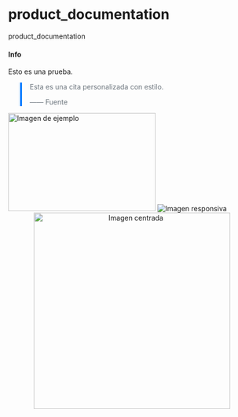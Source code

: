 # product_documentation
product_documentation


<div class="alert alert-info">
  <h4>Info</h4>
  <p>Esto es una prueba.</p>
</div>

<blockquote style="border-left: 4px solid #007bff; padding-left: 1rem; color: #6c757d;">
  <p>Esta es una cita personalizada con estilo.</p>
  <footer>—— Fuente</footer>
</blockquote>


<!-- Usa HTML para controlar el tamaño de la imagen con precisión -->
<img src="ejemplo.jpg" alt="Imagen de ejemplo" width="300" height="200">

<!-- Imagen responsiva -->
<img src="ejemplo.jpg" alt="Imagen responsiva" style="max-width: 100%; height: auto;">

<!-- Alineación de imagen -->
<div align="center">
  <img src="ejemplo.jpg" alt="Imagen centrada" width="400">
</div>